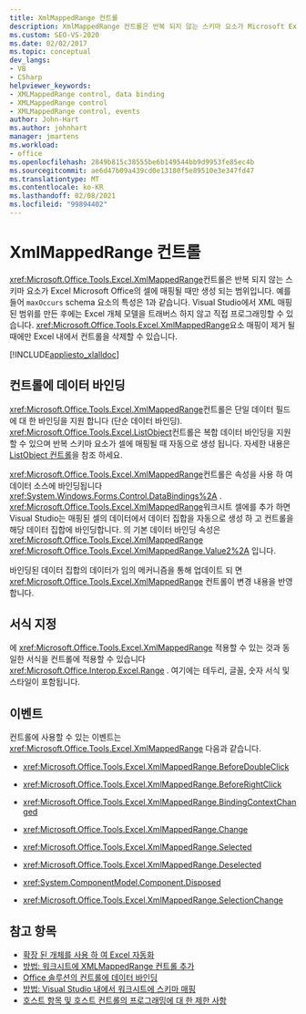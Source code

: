 ```yaml
---
title: XmlMappedRange 컨트롤
description: XmlMappedRange 컨트롤은 반복 되지 않는 스키마 요소가 Microsoft Excel의 셀에 매핑될 때만 만들어지는 범위에 대해 알아봅니다.
ms.custom: SEO-VS-2020
ms.date: 02/02/2017
ms.topic: conceptual
dev_langs:
- VB
- CSharp
helpviewer_keywords:
- XMLMappedRange control, data binding
- XMLMappedRange control
- XMLMappedRange control, events
author: John-Hart
ms.author: johnhart
manager: jmartens
ms.workload:
- office
ms.openlocfilehash: 2849b815c38555be6b149544bb9d9953fe85ec4b
ms.sourcegitcommit: ae6d47b09a439cd0e13180f5e89510e3e347fd47
ms.translationtype: MT
ms.contentlocale: ko-KR
ms.lasthandoff: 02/08/2021
ms.locfileid: "99894402"
---
```

# <a name="xmlmappedrange-control"></a>XmlMappedRange 컨트롤
  <xref:Microsoft.Office.Tools.Excel.XmlMappedRange>컨트롤은 반복 되지 않는 스키마 요소가 Excel Microsoft Office의 셀에 매핑될 때만 생성 되는 범위입니다. 예를 들어 `maxOccurs` schema 요소의 특성은 1과 같습니다. Visual Studio에서 XML 매핑된 범위를 만든 후에는 Excel 개체 모델을 트래버스 하지 않고 직접 프로그래밍할 수 있습니다. <xref:Microsoft.Office.Tools.Excel.XmlMappedRange>요소 매핑이 제거 될 때에만 Excel 내에서 컨트롤을 삭제할 수 있습니다.

 [!INCLUDE[appliesto_xlalldoc](../vsto/includes/appliesto-xlalldoc-md.md)]

## <a name="bind-data-to-the-control"></a>컨트롤에 데이터 바인딩
 <xref:Microsoft.Office.Tools.Excel.XmlMappedRange>컨트롤은 단일 데이터 필드에 대 한 바인딩을 지원 합니다 (단순 데이터 바인딩). <xref:Microsoft.Office.Tools.Excel.ListObject>컨트롤은 복합 데이터 바인딩을 지원할 수 있으며 반복 스키마 요소가 셀에 매핑될 때 자동으로 생성 됩니다. 자세한 내용은 [ListObject 컨트롤](../vsto/listobject-control.md)을 참조 하세요.

 <xref:Microsoft.Office.Tools.Excel.XmlMappedRange>컨트롤은 속성을 사용 하 여 데이터 소스에 바인딩됩니다 <xref:System.Windows.Forms.Control.DataBindings%2A> . <xref:Microsoft.Office.Tools.Excel.XmlMappedRange>워크시트 셀에를 추가 하면 Visual Studio는 매핑된 셀의 데이터에서 데이터 집합을 자동으로 생성 하 고 컨트롤을 해당 데이터 집합에 바인딩합니다. 의 기본 데이터 바인딩 속성은 <xref:Microsoft.Office.Tools.Excel.XmlMappedRange> <xref:Microsoft.Office.Tools.Excel.XmlMappedRange.Value2%2A> 입니다.

 바인딩된 데이터 집합의 데이터가 임의 메커니즘을 통해 업데이트 되 면 <xref:Microsoft.Office.Tools.Excel.XmlMappedRange> 컨트롤이 변경 내용을 반영 합니다.

## <a name="formatting"></a>서식 지정
 에 <xref:Microsoft.Office.Tools.Excel.XmlMappedRange> 적용할 수 있는 것과 동일한 서식을 컨트롤에 적용할 수 있습니다 <xref:Microsoft.Office.Interop.Excel.Range> . 여기에는 테두리, 글꼴, 숫자 서식 및 스타일이 포함됩니다.

## <a name="events"></a>이벤트
 컨트롤에 사용할 수 있는 이벤트는 <xref:Microsoft.Office.Tools.Excel.XmlMappedRange> 다음과 같습니다.

- <xref:Microsoft.Office.Tools.Excel.XmlMappedRange.BeforeDoubleClick>

- <xref:Microsoft.Office.Tools.Excel.XmlMappedRange.BeforeRightClick>

- <xref:Microsoft.Office.Tools.Excel.XmlMappedRange.BindingContextChanged>

- <xref:Microsoft.Office.Tools.Excel.XmlMappedRange.Change>

- <xref:Microsoft.Office.Tools.Excel.XmlMappedRange.Selected>

- <xref:Microsoft.Office.Tools.Excel.XmlMappedRange.Deselected>

- <xref:System.ComponentModel.Component.Disposed>

- <xref:Microsoft.Office.Tools.Excel.XmlMappedRange.SelectionChange>

## <a name="see-also"></a>참고 항목
- [확장 된 개체를 사용 하 여 Excel 자동화](../vsto/automating-excel-by-using-extended-objects.md)
- [방법: 워크시트에 XMLMappedRange 컨트롤 추가](../vsto/how-to-add-xmlmappedrange-controls-to-worksheets.md)
- [Office 솔루션의 컨트롤에 데이터 바인딩](../vsto/binding-data-to-controls-in-office-solutions.md)
- [방법: Visual Studio 내에서 워크시트에 스키마 매핑](../vsto/how-to-map-schemas-to-worksheets-inside-visual-studio.md)
- [호스트 항목 및 호스트 컨트롤의 프로그래밍에 대 한 제한 사항](../vsto/programmatic-limitations-of-host-items-and-host-controls.md)
